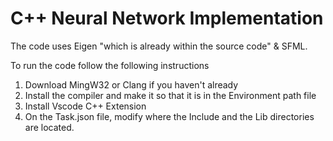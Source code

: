 # C++ Neural Network Implementation

The code uses Eigen "which is already within the source code" & SFML.

To run the code follow the following instructions 
1. Download MingW32 or Clang if you haven't already
2. Install the compiler and make it so that it is in the Environment path file
3. Install Vscode C++ Extension
4. On the Task.json file, modify where the Include and the Lib directories are located.

